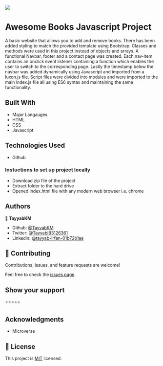 ![](https://img.shields.io/badge/Microverse-blueviolet)

# Awesome Books Javascript Project

A basic website that allows you to add and remove books. There has been added styling to match the provided template using Bootstrap. Classes and methods were used in this project instead of objects and arrays. A functional Navbar, footer and a contact page was created. Each nav-item contains an onclick event listener containing a function which enables the user to switch to the corresponding page. Lastly the timestamp below the navbar was added dynamically using Javascript and imported from a luxon.js file. Script files were divided into modules and were imported to the main index.js file all using ES6 syntax and maintaining the same functionality.


## Built With

- Major Langauges
- HTML
- CSS
- Javascript

## Technologies Used
- Github

### Instuctions to set up project locally

 - Download zip file of the project
 - Extract folder to the hard drive
 - Opened index.html file with any modern web browser i.e. chrome



## Authors

👤 **TayyabKM**

- Github: [@TayyabKM](https://github.com/TayyabKM)
- Twitter: [@TayyabI83126361](https://twitter.com/TayyabI83126361)
- Linkedin: [@tayyab-irfan-01b72b1aa](https://www.linkedin.com/in/tayyab-irfan-01b72b1aa/)



## 🤝 Contributing

Contributions, issues, and feature requests are welcome!

Feel free to check the [issues page](../../issues/).

## Show your support

⭐️⭐️⭐️⭐️⭐

## Acknowledgments

- Microverse 

## 📝 License

This project is [MIT](./LICENSE) licensed.

